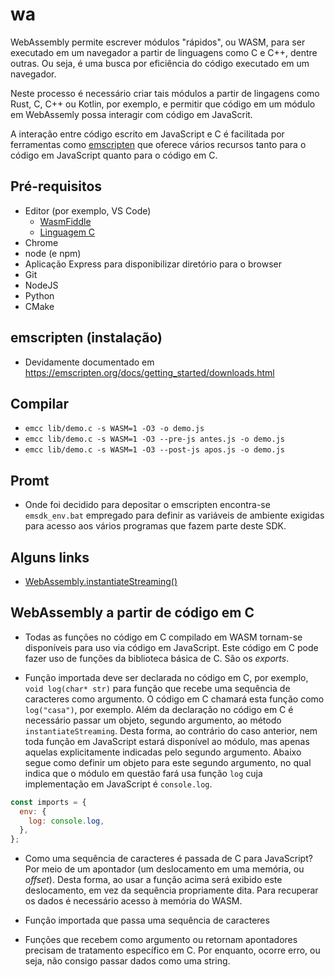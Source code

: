 # wa

WebAssembly permite escrever módulos "rápidos", ou WASM, para ser executado em um navegador a partir de linguagens como C e C++, dentre outras. Ou seja, é uma busca por eficiência do código executado em um navegador.

Neste processo é necessário criar tais módulos a partir de lingagens como Rust, C, C++ ou Kotlin, por exemplo, e permitir que código em um módulo em WebAssemly possa interagir com código em JavaScrit.

A interação entre código escrito em JavaScript e C é facilitada por
ferramentas como [emscripten](https://emscripten.org/) que oferece
vários recursos tanto para o código em JavaScript quanto para o código em C.

## Pré-requisitos

- Editor (por exemplo, VS Code)
  - [WasmFiddle](https://wasdk.github.io/WasmFiddle/)
  - [Linguagem C](https://www.programiz.com/c-programming)
- Chrome
- node (e npm)
- Aplicação Express para disponibilizar diretório para o browser
- Git
- NodeJS
- Python
- CMake

## emscripten (instalação)

- Devidamente documentado em https://emscripten.org/docs/getting_started/downloads.html

## Compilar

- `emcc lib/demo.c -s WASM=1 -O3 -o demo.js`
- `emcc lib/demo.c -s WASM=1 -O3 --pre-js antes.js -o demo.js`
- `emcc lib/demo.c -s WASM=1 -O3 --post-js apos.js -o demo.js`

## Promt

- Onde foi decidido para depositar o emscripten encontra-se `emsdk_env.bat` empregado para definir as variáveis de ambiente exigidas para acesso aos vários programas que fazem parte deste SDK.

## Alguns links

- [WebAssembly.instantiateStreaming()](https://developer.mozilla.org/en-US/docs/Web/JavaScript/Reference/Global_Objects/WebAssembly/instantiateStreaming)

## WebAssembly a partir de código em C

- Todas as funções no código em C compilado em WASM tornam-se
  disponíveis para uso via código em JavaScript. Este código em C
  pode fazer uso de funções da biblioteca básica de C. São os
  _exports_.

- Função importada deve ser declarada no código em C, por exemplo,
  `void log(char* str)` para função que recebe uma sequência de
  caracteres como argumento. O código em C chamará esta função como
  `log("casa")`, por exemplo. Além da declaração no código em C é
  necessário passar um objeto, segundo argumento, ao método
  `instantiateStreaming`. Desta forma, ao contrário do caso anterior,
  nem toda função em JavaScript estará disponível ao módulo, mas apenas aquelas explicitamente indicadas pelo segundo argumento. Abaixo segue como definir um objeto para este segundo argumento, no
  qual indica que o módulo em questão fará usa função `log` cuja
  implementação em JavaScript é `console.log`.

```js
const imports = {
  env: {
    log: console.log,
  },
};
```

- Como uma sequência de caracteres é passada de C para JavaScript?
  Por meio de um apontador (um deslocamento em uma memória, ou _offset_). Desta forma, ao usar a função acima será exibido este
  deslocamento, em vez da sequência propriamente dita. Para recuperar
  os dados é necessário acesso à memória do WASM.

- Função importada que passa uma sequência de caracteres

- Funções que recebem como argumento ou retornam apontadores
  precisam de tratamento específico em C. Por enquanto, ocorre erro,
  ou seja, não consigo passar dados como uma string.
